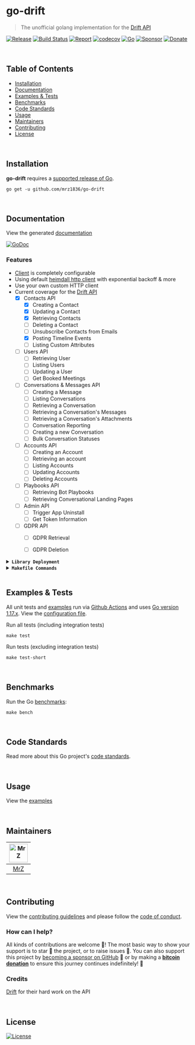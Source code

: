 # go-drift
> The unofficial golang implementation for the [Drift API](https://devdocs.drift.com/docs/using-drift-apis)

[![Release](https://img.shields.io/github/release-pre/mrz1836/go-drift.svg?logo=github&style=flat&v=5)](https://github.com/mrz1836/go-drift/releases)
[![Build Status](https://img.shields.io/github/workflow/status/mrz1836/go-drift/run-go-tests?logo=github&v=5)](https://github.com/mrz1836/go-drift/actions)
[![Report](https://goreportcard.com/badge/github.com/mrz1836/go-drift?style=flat&v=5)](https://goreportcard.com/report/github.com/mrz1836/go-drift)
[![codecov](https://codecov.io/gh/mrz1836/go-drift/branch/master/graph/badge.svg?v=5)](https://codecov.io/gh/mrz1836/go-drift)
[![Go](https://img.shields.io/github/go-mod/go-version/mrz1836/go-drift?v=5)](https://golang.org/)
[![Sponsor](https://img.shields.io/badge/sponsor-MrZ-181717.svg?logo=github&style=flat&v=5)](https://github.com/sponsors/mrz1836)
[![Donate](https://img.shields.io/badge/donate-bitcoin-ff9900.svg?logo=bitcoin&style=flat&v=5)](https://mrz1818.com/?tab=tips&utm_source=github&utm_medium=sponsor-link&utm_campaign=go-drift&utm_term=go-drift&utm_content=go-drift)

<br/>

## Table of Contents
- [Installation](#installation)
- [Documentation](#documentation)
- [Examples & Tests](#examples--tests)
- [Benchmarks](#benchmarks)
- [Code Standards](#code-standards)
- [Usage](#usage)
- [Maintainers](#maintainers)
- [Contributing](#contributing)
- [License](#license)

<br/>

## Installation

**go-drift** requires a [supported release of Go](https://golang.org/doc/devel/release.html#policy).
```shell script
go get -u github.com/mrz1836/go-drift
```

<br/>

## Documentation
View the generated [documentation](https://pkg.go.dev/github.com/mrz1836/go-drift)

[![GoDoc](https://godoc.org/github.com/mrz1836/go-drift?status.svg&style=flat&v=5)](https://pkg.go.dev/github.com/mrz1836/go-drift)

### Features
- [Client](client.go) is completely configurable
- Using default [heimdall http client](https://github.com/gojek/heimdall) with exponential backoff & more
- Use your own custom HTTP client
- Current coverage for the [Drift API](https://devdocs.drift.com/docs/using-drift-apis)
    - [x] Contacts API
        - [x] Creating a Contact
        - [x] Updating a Contact
        - [x] Retrieving Contacts
        - [ ] Deleting a Contact
        - [ ] Unsubscribe Contacts from Emails
        - [x] Posting Timeline Events
        - [ ] Listing Custom Attributes
    - [ ] Users API
        - [ ] Retrieving User
        - [ ] Listing Users
        - [ ] Updating a User
        - [ ] Get Booked Meetings
    - [ ] Conversations & Messages API
        - [ ] Creating a Message
        - [ ] Listing Conversations
        - [ ] Retrieving a Conversation
        - [ ] Retrieving a Conversation's Messages
        - [ ] Retrieving a Conversation's Attachments
        - [ ] Conversation Reporting
        - [ ] Creating a new Conversation
        - [ ] Bulk Conversation Statuses
    - [ ] Accounts API
        - [ ] Creating an Account
        - [ ] Retrieving an account
        - [ ] Listing Accounts
        - [ ] Updating Accounts
        - [ ] Deleting Accounts
    - [ ] Playbooks API
        - [ ] Retrieving Bot Playbooks
        - [ ] Retrieving Conversational Landing Pages
    - [ ] Admin API
        - [ ] Trigger App Uninstall
        - [ ] Get Token Information
    - [ ] GDPR API
      - [ ] GDPR Retrieval
      - [ ] GDPR Deletion


<details>
<summary><strong><code>Library Deployment</code></strong></summary>
<br/>

[goreleaser](https://github.com/goreleaser/goreleaser) for easy binary or library deployment to Github and can be installed via: `brew install goreleaser`.

The [.goreleaser.yml](.goreleaser.yml) file is used to configure [goreleaser](https://github.com/goreleaser/goreleaser).

Use `make release-snap` to create a snapshot version of the release, and finally `make release` to ship to production.
</details>

<details>
<summary><strong><code>Makefile Commands</code></strong></summary>
<br/>

View all `makefile` commands
```shell script
make help
```

List of all current commands:
```text
all                  Runs lint, test-short and vet
clean                Remove previous builds and any test cache data
clean-mods           Remove all the Go mod cache
coverage             Shows the test coverage
godocs               Sync the latest tag with GoDocs
help                 Show this help message
install              Install the application
install-go           Install the application (Using Native Go)
lint                 Run the golangci-lint application (install if not found)
release              Full production release (creates release in Github)
release              Runs common.release then runs godocs
release-snap         Test the full release (build binaries)
release-test         Full production test release (everything except deploy)
replace-version      Replaces the version in HTML/JS (pre-deploy)
tag                  Generate a new tag and push (tag version=0.0.0)
tag-remove           Remove a tag if found (tag-remove version=0.0.0)
tag-update           Update an existing tag to current commit (tag-update version=0.0.0)
test                 Runs vet, lint and ALL tests
test-ci              Runs all tests via CI (exports coverage)
test-ci-no-race      Runs all tests via CI (no race) (exports coverage)
test-ci-short        Runs unit tests via CI (exports coverage)
test-short           Runs vet, lint and tests (excludes integration tests)
uninstall            Uninstall the application (and remove files)
update-linter        Update the golangci-lint package (macOS only)
vet                  Run the Go vet application
```
</details>

<br/>

## Examples & Tests
All unit tests and [examples](examples) run via [Github Actions](https://github.com/mrz1836/go-drift/actions) and
uses [Go version 1.17.x](https://golang.org/doc/go1.17). View the [configuration file](.github/workflows/run-tests.yml).

Run all tests (including integration tests)
```shell script
make test
```

Run tests (excluding integration tests)
```shell script
make test-short
```

<br/>

## Benchmarks
Run the Go [benchmarks](client_test.go):
```shell script
make bench
```

<br/>

## Code Standards
Read more about this Go project's [code standards](.github/CODE_STANDARDS.md).

<br/>

## Usage
View the [examples](examples)
 
<br/>

## Maintainers
| [<img src="https://github.com/mrz1836.png" height="50" alt="MrZ" />](https://github.com/mrz1836) |
|:------------------------------------------------------------------------------------------------:|
|                                [MrZ](https://github.com/mrz1836)                                 |
              
<br/>

## Contributing
View the [contributing guidelines](.github/CONTRIBUTING.md) and please follow the [code of conduct](.github/CODE_OF_CONDUCT.md).

### How can I help?
All kinds of contributions are welcome :raised_hands:! 
The most basic way to show your support is to star :star2: the project, or to raise issues :speech_balloon:. 
You can also support this project by [becoming a sponsor on GitHub](https://github.com/sponsors/mrz1836) :clap: 
or by making a [**bitcoin donation**](https://mrz1818.com/?tab=tips&utm_source=github&utm_medium=sponsor-link&utm_campaign=go-drift&utm_term=go-drift&utm_content=go-drift) to ensure this journey continues indefinitely! :rocket:


### Credits

[Drift](https://devdocs.drift.com/) for their hard work on the API

<br/>

## License

[![License](https://img.shields.io/github/license/mrz1836/go-drift.svg?style=flat&v=5)](LICENSE)